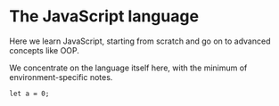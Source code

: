 # The JavaScript language

Here we learn JavaScript, starting from scratch and go on to advanced concepts like OOP.

We concentrate on the language itself here, with the minimum of environment-specific notes.

    let a = 0;

